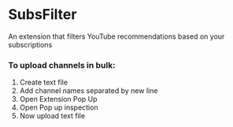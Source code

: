 # SubsFilter

An extension that filters YouTube recommendations based on your subscriptions

### To upload channels in bulk:

1. Create text file
2. Add channel names separated by new line
3. Open Extension Pop Up
4. Open Pop up inspection
5. Now upload text file
